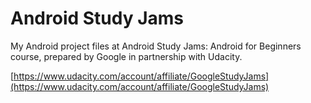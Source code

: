 # Android Study Jams

My Android project files at Android Study Jams: Android for Beginners course, prepared by Google in partnership with Udacity.

[https://www.udacity.com/account/affiliate/GoogleStudyJams](https://www.udacity.com/account/affiliate/GoogleStudyJams)
